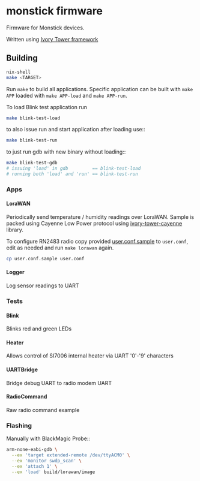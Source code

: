 # monstick firmware

Firmware for Monstick devices.

Written using [Ivory Tower framework](http://ivorylang.org/)

## Building

```bash
nix-shell
make <TARGET>
```

Run `make` to build all applications.
Specific application can be built with `make APP`
loaded with `make APP-load` and `make APP-run`.

To load Blink test application run

```bash
make blink-test-load
```

to also issue run and start application after loading use::

```bash
make blink-test-run
```

to just run gdb with new binary without loading::

```bash
make blink-test-gdb
# issuing 'load' in gdb         == blink-test-load
# running both 'load' and 'run' == blink-test-run
```

### Apps

#### LoraWAN
Periodically send temperature / humidity readings over LoraWAN.
Sample is packed using Cayenne Low Power protocol using
[ivory-tower-cayenne](https://github.com/hexamon-tech/ivory-tower-cayenne)
library.

To configure RN2483 radio copy
provided [user.conf.sample](user.conf.sample)
to `user.conf`, edit as needed and run `make lorawan` again.

```bash
cp user.conf.sample user.conf
```

#### Logger
Log sensor readings to UART

### Tests

#### Blink

Blinks red and green LEDs

#### Heater
Allows control of SI7006 internal heater via UART '0'-'9' characters

#### UARTBridge
Bridge debug UART to radio modem UART

#### RadioCommand
Raw radio command example

### Flashing

Manually with BlackMagic Probe::

```bash
arm-none-eabi-gdb \
  --ex 'target extended-remote /dev/ttyACM0' \
  --ex 'monitor swdp_scan' \
  --ex 'attach 1' \
  --ex 'load' build/lorawan/image
```

